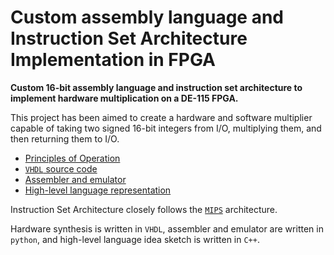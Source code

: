 # Custom assembly language and Instruction Set Architecture Implementation in FPGA

**Custom 16-bit assembly language and instruction set architecture to implement hardware multiplication on a DE-115 FPGA.**

This project has been aimed to create a hardware and software multiplier capable of taking two signed 16-bit integers from I/O, multiplying them, and then returning them to I/O.

* [Principles of Operation](https://github.com/wonhyukchoi/asmfpga/blob/master/principles_of_operation/principles_of_operation.md)
* [`VHDL` source code](https://github.com/wonhyukchoi/asmfpga/blob/master/src)
* [Assembler and emulator](https://github.com/wonhyukchoi/asmfpga/blob/master/asm_and_emu)
* [High-level language representation](https://github.com/wonhyukchoi/asmfpga/blob/master/high_level_language)

Instruction Set Architecture closely follows the [`MIPS`](https://en.wikipedia.org/wiki/MIPS_architecture) architecture. 

Hardware synthesis is written in `VHDL`, assembler and emulator are written in `python`, and high-level language idea sketch is written in `C++`.